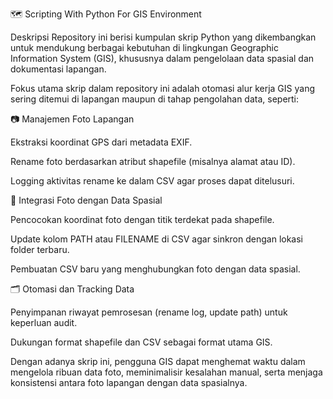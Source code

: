 🗺️ Scripting With Python For GIS Environment

Deskripsi
Repository ini berisi kumpulan skrip Python yang dikembangkan untuk mendukung berbagai kebutuhan di lingkungan Geographic Information System (GIS), khususnya dalam pengelolaan data spasial dan dokumentasi lapangan.

Fokus utama skrip dalam repository ini adalah otomasi alur kerja GIS yang sering ditemui di lapangan maupun di tahap pengolahan data, seperti:

📷 Manajemen Foto Lapangan

Ekstraksi koordinat GPS dari metadata EXIF.

Rename foto berdasarkan atribut shapefile (misalnya alamat atau ID).

Logging aktivitas rename ke dalam CSV agar proses dapat ditelusuri.

📍 Integrasi Foto dengan Data Spasial

Pencocokan koordinat foto dengan titik terdekat pada shapefile.

Update kolom PATH atau FILENAME di CSV agar sinkron dengan lokasi folder terbaru.

Pembuatan CSV baru yang menghubungkan foto dengan data spasial.

🗂️ Otomasi dan Tracking Data

Penyimpanan riwayat pemrosesan (rename log, update path) untuk keperluan audit.

Dukungan format shapefile dan CSV sebagai format utama GIS.

Dengan adanya skrip ini, pengguna GIS dapat menghemat waktu dalam mengelola ribuan data foto, meminimalisir kesalahan manual, serta menjaga konsistensi antara foto lapangan dengan data spasialnya.
